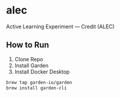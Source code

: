 # alec
Active Learning Experiment — Credit (ALEC)


## How to Run

1. Clone Repo
2. Install Garden
3. Install Docker Desktop

```bash
brew tap garden-io/garden
brew install garden-cli
```
